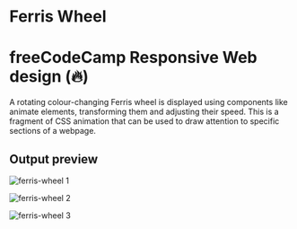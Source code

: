 # Ferris Wheel

# freeCodeCamp Responsive Web design (🔥) 

A rotating colour-changing Ferris wheel is displayed using components like animate elements, transforming them and adjusting their speed. This is a fragment of CSS animation that can be used to draw attention to specific sections of a webpage. 

## Output preview

![ferris-wheel 1](https://github.com/Lily3-2/Web-Design/assets/86070464/067c4a26-8afc-4723-9e7d-817227bf5ce0)

![ferris-wheel 2](https://github.com/Lily3-2/Web-Design/assets/86070464/0c23e6e5-86f5-4059-a2bd-b32e6a20a1b9)

![ferris-wheel 3](https://github.com/Lily3-2/Web-Design/assets/86070464/5fcff259-f715-4523-bfd7-bd4bc6f989dc)

